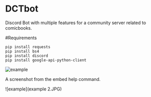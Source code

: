 # DCTbot
Discord Bot with multiple features for a community server related to comicbooks.

#Requirements
```
pip install requests
pip install bs4
pip install discord
pip install google-api-python-client
```
![example](example.jpg)

A screenshot from the embed help command.

![example](example 2.JPG)